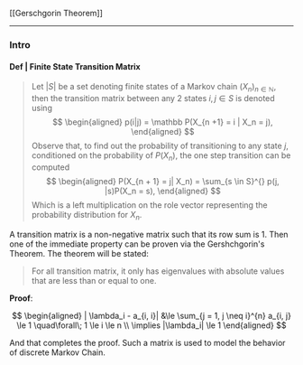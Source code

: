 [[Gerschgorin Theorem]]


---
### **Intro**


#### **Def | Finite State Transition Matrix**

> Let $|S|$ be a set denoting finite states of a Markov chain $(X_n)_{n\in \mathbb N}$, then the transition matrix between any 2 states $i, j \in S$ is denoted using 
> $$
> \begin{aligned}
>   p(i|j)  = \mathbb P(X_{n +1} = i | X_n = j), 
> \end{aligned}
> $$
> Observe that, to find out the probability of transitioning to any state $j$, conditioned on the probability of $P(X_n)$, the one step transition can be computed 
> $$
> \begin{aligned}
>   P(X_{n + 1} = j| X_n) = \sum_{s \in S}^{} p(j, |s)P(X_n = s), 
> \end{aligned}
> $$
> Which is a left multiplication on the role vector representing the probability distribution for $X_n$. 



A transition matrix is a non-negative matrix such that its row sum is 1. Then one of the immediate property can be proven via the Gershchgorin's Theorem. The theorem will be stated: 

> For all transition matrix, it only has eigenvalues with absolute values that are less than or equal to one. 

**Proof**: 

$$
\begin{aligned}
    | \lambda_i - a_{i, i}| &\le  \sum_{j = 1, j \neq i}^{n}
    a_{i, j} \le 1  \quad\forall\; 1 \le i \le n
    \\
    \implies |\lambda_i| \le 1
\end{aligned}
$$

And that completes the proof. Such a matrix is used to model the behavior of discrete Markov Chain. 
